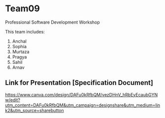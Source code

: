 # Team09
Professional Software Development Workshop

This team includes:
1) Anchal
2) Sophia
3) Murtaza
4) Pragya
5) Sahil 
6) Arnav

## Link for Presentation [Specification Document] 
https://www.canva.com/design/DAFu0kRfbQM/vezDHnV_hRbEyEcaubGYNw/edit?utm_content=DAFu0kRfbQM&utm_campaign=designshare&utm_medium=link2&utm_source=sharebutton
